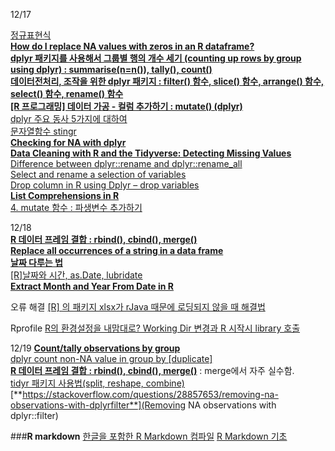 12/17


[정규표현식](https://data-make.tistory.com/44)  
[**How do I replace NA values with zeros in an R dataframe?**](https://stackoverflow.com/questions/8161836/how-do-i-replace-na-values-with-zeros-in-an-r-dataframe)  
[**dplyr 패키지를 사용해서 그룹별 행의 개수 세기 (counting up rows by group using dplyr) : summarise(n=n()), tally(), count()**](https://rfriend.tistory.com/240)  
[**데이터전처리, 조작을 위한 dplyr 패키지 : filter() 함수, slice() 함수, arrange() 함수, select() 함수, rename() 함수**](https://rfriend.tistory.com/234)  
[**[R 프로그래밍] 데이터 가공 - 컬럼 추가하기 : mutate() (dplyr)**](https://realab.tistory.com/11)  
[dplyr 주요 동사 5가지에 대하여](https://issactoast.com/60)  
[문자열함수 stingr](https://data-make.tistory.com/42)  
[**Checking for NA with dplyr**](https://sebastiansauer.github.io/NAs-with-dplyr/)  
[**Data Cleaning with R and the Tidyverse: Detecting Missing Values**](https://towardsdatascience.com/data-cleaning-with-r-and-the-tidyverse-detecting-missing-values-ea23c519bc62)  
[Difference between dplyr::rename and dplyr::rename_all](https://stackoverflow.com/questions/45535157/difference-between-dplyrrename-and-dplyrrename-all)  
[Select and rename a selection of variables](https://dplyr.tidyverse.org/reference/select_all.html)  
[Drop column in R using Dplyr – drop variables](http://www.datasciencemadesimple.com/drop-variables-columns-r-using-dplyr/)  
[**List Comprehensions in R**](https://cran.r-project.org/web/packages/comprehenr/vignettes/Introduction.html)  
[4. mutate 함수 : 파생변수 추가하기](http://rstudio-pubs-static.s3.amazonaws.com/318073_d95c96455d5d4891afa766bbc6d541e4.html)  


12/18  
[**R 데이터 프레임 결합 : rbind(), cbind(), merge()**](https://rfriend.tistory.com/51)  
[**Replace all occurrences of a string in a data frame**](https://stackoverflow.com/questions/29271549/replace-all-occurrences-of-a-string-in-a-data-frame)  
[**날짜 다루는 법**](https://homy.tistory.com/2)  
[[R]날짜와 시간, as.Date, lubridate](https://data-make.tistory.com/35)  
[**Extract Month and Year From Date in R**](https://stackoverflow.com/questions/37704212/extract-month-and-year-from-date-in-r)

오류 해결
[[R] 의 패키지 xlsx가 rJava 때문에 로딩되지 않을 때 해결법](http://egloos.zum.com/greentec/v/4176464)

Rprofile
[R의 환경설정을 내맘대로? Working Dir 변경과 R 시작시 library 호출](https://niceguy1575.tistory.com/13)


12/19
[**Count/tally observations by group**](https://dplyr.tidyverse.org/reference/tally.html)  
[dplyr count non-NA value in group by [duplicate]](https://stackoverflow.com/questions/44290704/dplyr-count-non-na-value-in-group-by)  
[**R 데이터 프레임 결합 : rbind(), cbind(), merge()**](https://rfriend.tistory.com/51) : merge에서 자주 실수함.  
[tidyr 패키지 사용법(split, reshape, combine)](https://gomguard.tistory.com/229)  
[**https://stackoverflow.com/questions/28857653/removing-na-observations-with-dplyrfilter**](Removing NA observations with dplyr::filter)  

###**R markdown**
[한글을 포함한 R Markdown 컴파일](https://github.com/jaimyoung/data-science-in-korean/blob/master/r-markdown-korean.md)
[R Markdown 기초](https://blog.zarathu.com/posts/2019-01-03-rmarkdown/)

